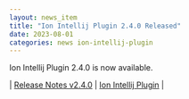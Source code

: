 ```yaml
---
layout: news_item
title: "Ion Intellij Plugin 2.4.0 Released"
date: 2023-08-01
categories: news ion-intellij-plugin
---
```


Ion Intellij Plugin 2.4.0 is now available.

| [Release Notes v2.4.0](https://github.com/amazon-ion/ion-intellij-plugin/releases/tag/v2.4.0) | [Ion Intellij Plugin](https://github.com/amazon-ion/ion-intellij-plugin) |

